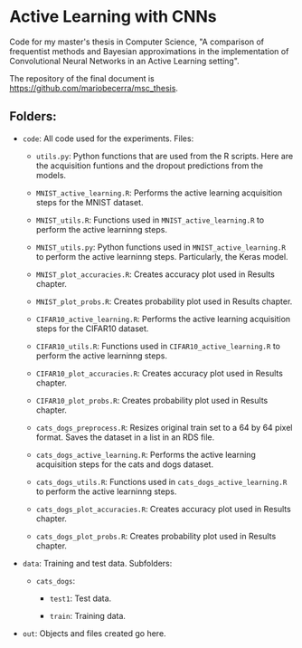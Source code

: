 # Active Learning with CNNs

Code for my master's thesis in Computer Science, "A comparison of frequentist methods and Bayesian approximations in the implementation of Convolutional Neural Networks in an Active Learning setting".

The repository of the final document is https://github.com/mariobecerra/msc_thesis.

## Folders:

- `code`: All code used for the experiments. Files:

  - `utils.py`: Python functions that are used from the R scripts. Here are the acquisition funtions and the dropout predictions from the models.

  - `MNIST_active_learning.R`: Performs the active learning acquisition steps for the MNIST dataset.
  
  - `MNIST_utils.R`: Functions used in `MNIST_active_learning.R` to perform the active learninng steps.
  
  - `MNIST_utils.py`: Python functions used in `MNIST_active_learning.R` to perform the active learninng steps. Particularly, the Keras model.
  
  - `MNIST_plot_accuracies.R`: Creates accuracy plot used in Results chapter.
  
  - `MNIST_plot_probs.R`: Creates probability plot used in Results chapter.
  
  - `CIFAR10_active_learning.R`: Performs the active learning acquisition steps for the CIFAR10 dataset.
  
  - `CIFAR10_utils.R`: Functions used in `CIFAR10_active_learning.R` to perform the active learninng steps.
  
  - `CIFAR10_plot_accuracies.R`: Creates accuracy plot used in Results chapter.
  
  - `CIFAR10_plot_probs.R`: Creates probability plot used in Results chapter.
  
  - `cats_dogs_preprocess.R`: Resizes original train set to a 64 by 64 pixel format. Saves the dataset in a list in an RDS file.
  
  - `cats_dogs_active_learning.R`: Performs the active learning acquisition steps for the cats and dogs dataset.
  
  - `cats_dogs_utils.R`: Functions used in `cats_dogs_active_learning.R` to perform the active learninng steps.

  - `cats_dogs_plot_accuracies.R`: Creates accuracy plot used in Results chapter.
  
  - `cats_dogs_plot_probs.R`: Creates probability plot used in Results chapter.


- `data`: Training and test data. Subfolders:
  
  - `cats_dogs`: 
    
    - `test1`: Test data.
    
    - `train`: Training data.

- `out`: Objects and files created go here.



